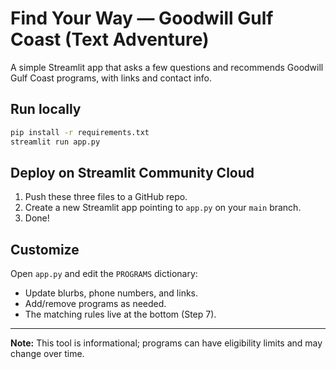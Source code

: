 # Find Your Way — Goodwill Gulf Coast (Text Adventure)

A simple Streamlit app that asks a few questions and recommends Goodwill Gulf Coast programs, with links and contact info.

## Run locally
```bash
pip install -r requirements.txt
streamlit run app.py
```

## Deploy on Streamlit Community Cloud
1. Push these three files to a GitHub repo.
2. Create a new Streamlit app pointing to `app.py` on your `main` branch.
3. Done!

## Customize
Open `app.py` and edit the `PROGRAMS` dictionary:
- Update blurbs, phone numbers, and links.
- Add/remove programs as needed.
- The matching rules live at the bottom (Step 7).

---
**Note:** This tool is informational; programs can have eligibility limits and may change over time.
